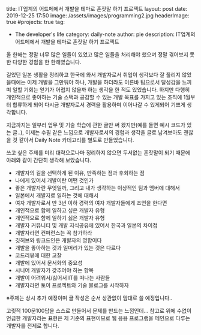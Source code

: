 
title: IT업계의 어드메에서 개발을 테마로 혼잣말 하기 프로젝트
layout: post
date:  2019-12-25 17:50
image: /assets/images/programming2.jpg
headerImage: true
#projects: true
tag:
- The developer's life
category: daily-note
author: pie
description: IT업계의 어드메에서 개발을 테마로 혼잣말 하기 프로젝트


올 한해는 정말 너무 많은 일들이 있었고 많은 일들을 처리해야 했으며 정말 겪어보지 못한 다양한 경험을 한 한해였습니다.

길었던 일본 생활을 정리하고 한국에 와서 개발자로서 취업이 생각보다 잘 풀리지 않았을때에는 이제 개발을 그만둬야 하나, 개발을 하더라도 이른바 팀으로서 달성감을 느끼며 일할 기회는 얻기가 어렵지 않을까 하는 생각을 한 적도 있었습니다. 하지만 다행히 개인적으로 좋아하는 기술 스택과 공감할 수 있는 개발 목표를 가지고 있는 조직에 1월부터 합류하게 되어 다시금 개발자로서 경력을 활용하며 이어나갈 수 있게되어 기쁘게 생각합니다.

지금까지는 일부러 업무 및 기술 학습에 관한 글만 써 왔지만(예를 들면 예시 코드가 있는 글..), 이제는 수필 같은 느낌으로 개발자로서의 경험과 생각을 글로 남겨보아도 괜찮을 것 같아서 Daily Note 카테고리를 별도로 만들었습니다.

쓰고 싶은 주제를 미리 대략으로나마 정리하지 않으면 두서없는 혼잣말이 되기 때문에 아래와 같이 간단히 생각해 보았습니다.

- 개발자의 길을 선택하게 된 이유, 만족하는 점과 후회하는 점
- 나에게 있어서 개발이란 어떤 것인가
- 좋은 개발자란 무엇일까, 그리고 내가 생각하는 이상적인 팀과 멤버에 대해서
- 일본에서 개발자로 일하는 것에 대해서
- 여자 개발자로서 만 3년 이하 경력의 여자 개발자들에게 조언을 한다면
- 개인적으로 함께 일하고 싶은 개발자 유형
- 개인적으로 함께 일하기 싫은 개발자 유형
- 개발자 커뮤니티 및 개발 지식공유에 있어서 한국과 일본의 차이점
- 개발자라면 컨퍼런스는 꼭 참가하라
- 깃허브와 링크드인은 개발자의 명함이다
- 개발을 좋아하는 것과 일머리가 있는 것은 다르다
- 코드리뷰에 대한 고찰
- 개발에 있어서 문서화의 중요성
- 시니어 개발자가 갖추어야 하는 항목
- 개발이 어려워서/싫어서 IT를 떠나는 사람들
- 개발자라면 토이 프로젝트와 기술 블로그를 시작하자

※주제는 상시 추가 예정이며 글 작성은 순서 상관없이 맘대로 쓸 예정입니다..

고릿적 100문100답을 스스로 만들어서 문제를 만드는 느낌인데... 참고로 위에 수없이 언급한 개발자라는 표현은 제 기준의 표현이므로 웹 응용 프로그램을 메인으로 다루는 개발자를 전제로 합니다.

